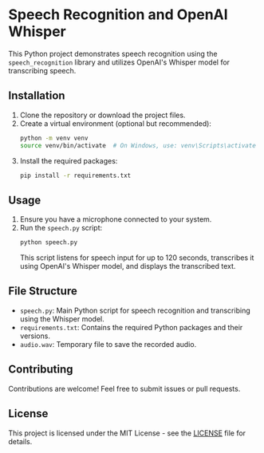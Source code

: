 # Speech Recognition and OpenAI Whisper

This Python project demonstrates speech recognition using the `speech_recognition` library and utilizes OpenAI's Whisper model for transcribing speech.

## Installation

1. Clone the repository or download the project files.
2. Create a virtual environment (optional but recommended):
    ```bash
    python -m venv venv
    source venv/bin/activate  # On Windows, use: venv\Scripts\activate
    ```
3. Install the required packages:
    ```bash
    pip install -r requirements.txt
    ```

## Usage

1. Ensure you have a microphone connected to your system.
2. Run the `speech.py` script:
    ```bash
    python speech.py
    ```
    This script listens for speech input for up to 120 seconds, transcribes it using OpenAI's Whisper model, and displays the transcribed text.

## File Structure

- `speech.py`: Main Python script for speech recognition and transcribing using the Whisper model.
- `requirements.txt`: Contains the required Python packages and their versions.
- `audio.wav`: Temporary file to save the recorded audio.

## Contributing

Contributions are welcome! Feel free to submit issues or pull requests.

## License

This project is licensed under the MIT License - see the [LICENSE](LICENSE) file for details.

